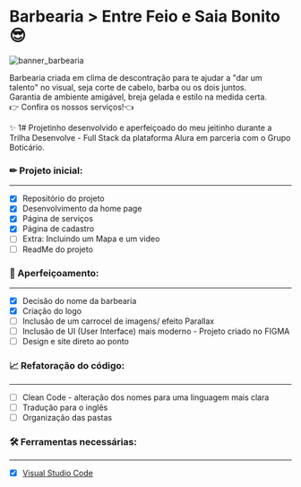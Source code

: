 # Barbearia > Entre Feio e Saia Bonito 😎
![banner_barbearia](https://user-images.githubusercontent.com/71906862/215306628-045dac1f-2051-4d97-acd8-a18968f26fd7.png)

Barbearia criada em clima de descontração para te ajudar a "dar um talento" no visual, seja corte de cabelo, barba ou os dois juntos.<br>
Garantia de ambiente amigável, breja gelada e estilo na medida certa.<br>
👉 Confira os nossos serviços!👈

✨ 1# Projetinho desenvolvido e aperfeiçoado do meu jeitinho durante a Trilha Desenvolve - Full Stack da plataforma Alura em parceria com o Grupo Boticário. <br> 

### ✏ Projeto inicial:
____________________
- [x] Repositório do projeto
- [x] Desenvolvimento da home page
- [x] Página de serviços
- [x] Página de cadastro
- [ ] Extra: Incluindo um Mapa e um video
- [ ] ReadMe do projeto

### 🍨 Aperfeiçoamento:
____________________
- [x] Decisão do nome da barbearia
- [x] Criação do logo
- [ ] Inclusão de um carrocel de imagens/ efeito Parallax
- [ ] Inclusão de UI (User Interface) mais moderno - Projeto criado no FIGMA
- [ ] Design e site direto ao ponto 

### 📈 Refatoração do código:
____________________
- [ ] Clean Code - alteração dos nomes para uma linguagem mais clara
- [ ] Tradução para o inglês
- [ ] Organização das pastas

### 🛠 Ferramentas necessárias:
____________________
- [x] [Visual Studio Code](https://code.visualstudio.com/)

